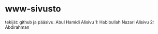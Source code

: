 # www-sivusto
tekijät:
github ja pääsivu: Abul Hamidi
Alisivu 1: Habibullah Nazari
Alisivu 2: Abdirahman
